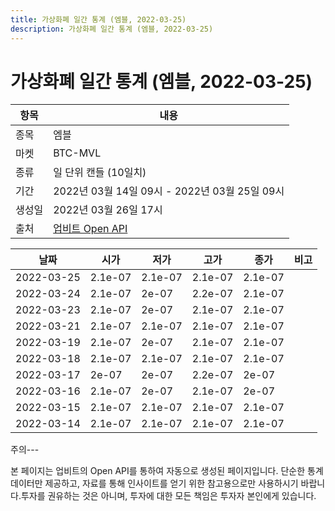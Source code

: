 ```yaml
---
title: 가상화폐 일간 통계 (엠블, 2022-03-25)
description: 가상화폐 일간 통계 (엠블, 2022-03-25)
---
```


가상화폐 일간 통계 (엠블, 2022-03-25)
===

|항목|내용|
|--|--|
|종목|엠블|
|마켓|BTC-MVL|
|종류|일 단위 캔들 (10일치)|
|기간|2022년 03월 14일 09시 - 2022년 03월 25일 09시|
|생성일|2022년 03월 26일 17시|
|출처|[업비트 Open API](https://docs.upbit.com)|


|날짜|시가|저가|고가|종가|비고|
|--|--|--|--|--|--|
|2022-03-25|2.1e-07|2.1e-07|2.1e-07|2.1e-07|    |
|2022-03-24|2.1e-07|2e-07|2.2e-07|2.1e-07|    |
|2022-03-23|2.1e-07|2e-07|2.1e-07|2.1e-07|    |
|2022-03-21|2.1e-07|2.1e-07|2.1e-07|2.1e-07|    |
|2022-03-19|2.1e-07|2e-07|2.1e-07|2.1e-07|    |
|2022-03-18|2.1e-07|2.1e-07|2.1e-07|2.1e-07|    |
|2022-03-17|2e-07|2e-07|2.2e-07|2e-07|    |
|2022-03-16|2.1e-07|2e-07|2.1e-07|2e-07|    |
|2022-03-15|2.1e-07|2.1e-07|2.1e-07|2.1e-07|    |
|2022-03-14|2.1e-07|2.1e-07|2.1e-07|2.1e-07|    |


주의---

본 페이지는 업비트의 Open API를 통하여 자동으로 생성된 페이지입니다. 단순한 통계 데이터만 제공하고, 자료를 통해 인사이트를 얻기 위한 참고용으로만 사용하시기 바랍니다.투자를 권유하는 것은 아니며, 투자에 대한 모든 책임은 투자자 본인에게 있습니다.